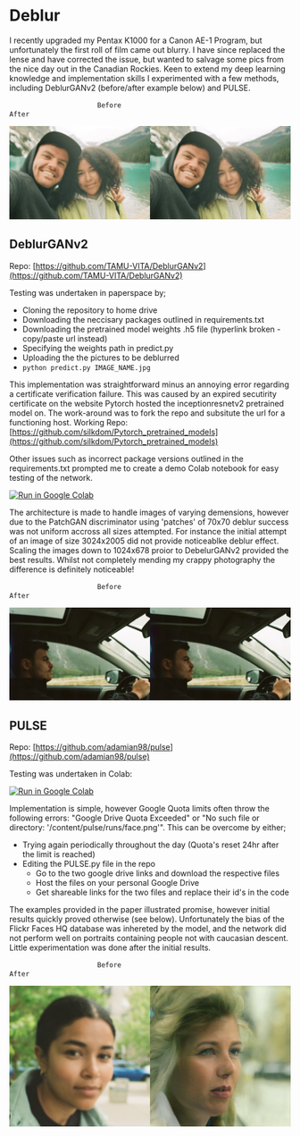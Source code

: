 # Deblur
I recently upgraded my Pentax K1000 for a Canon AE-1 Program, but unfortunately the first roll of film came out blurry. I have since replaced the lense and have corrected the issue, but wanted to salvage some pics from the nice day out in the Canadian Rockies. Keen to extend my deep learning knowledge and implementation skills I experimented with a few methods, including DeblurGANv2 (before/after example below) and PULSE. 

                          Before                                                   After 
<p align="center">
  <img src="https://github.com/silkdom/Deblur/blob/master/img/0017_20.jpg?raw=true" alt="Comparison"/>
</p>

## DeblurGANv2

Repo: [https://github.com/TAMU-VITA/DeblurGANv2](https://github.com/TAMU-VITA/DeblurGANv2)  

Testing was undertaken in paperspace by; 
- Cloning the repository to home drive 
- Downloading the neccisary packages outlined in requirements.txt
- Downloading the pretrained model weights .h5 file (hyperlink broken - copy/paste url instead)
- Specifying the weights path in predict.py  
- Uploading the the pictures to be deblurred
- ```python predict.py IMAGE_NAME.jpg```



This implementation was straightforward minus an annoying error regarding a certificate verification failure. This was caused by an expired secutirity certificate on the website Pytorch hosted the inceptionresnetv2 pretrained model on. The work-around was to fork the repo and subsitute the url for a functioning host. 
Working Repo: [https://github.com/silkdom/Pytorch_pretrained_models](https://github.com/silkdom/Pytorch_pretrained_models)

Other issues such as incorrect package versions outlined in the requirements.txt prompted me to create a demo Colab notebook for easy testing of the network.

[![Run in Google Colab](https://img.shields.io/badge/Colab-Run_in_Google_Colab-blue?logo=Google&logoColor=FDBA18)](https://colab.research.google.com/github/silkdom/Deblur/blob/master/DeblurGANv2_Demo.ipynb#scrollTo=fU0aGtD4Nl4W)

The architecture is made to handle images of varying demensions, however due to the PatchGAN discriminator using 'patches' of 70x70 deblur success was not uniform accross all sizes attempted. For instance the initial attempt of an image of size 3024x2005 did not provide noticeablke deblur effect. Scaling the images down to 1024x678 proior to DebelurGANv2 provided the best results. Whilst not completely mending my crappy photography the difference is definitely noticeable! 

                          Before                                                   After 
<p align="center">
  <img src="https://github.com/silkdom/Deblur/blob/master/img/0012_25.jpg?raw=true" alt="Comparison"/>
</p>

## PULSE

Repo: [https://github.com/adamian98/pulse](https://github.com/adamian98/pulse)  

Testing was undertaken in Colab:

[![Run in Google Colab](https://img.shields.io/badge/Colab-Run_in_Google_Colab-blue?logo=Google&logoColor=FDBA18)](https://colab.research.google.com/github/tg-bomze/Face-Depixelizer/blob/master/Face_Depixelizer_Eng.ipynb#scrollTo=fU0aGtD4Nl4W)

Implementation is simple, however Google Quota limits often throw the following errors: "Google Drive Quota Exceeded" or "No such file or directory: '/content/pulse/runs/face.png'". This can be overcome by either;
- Trying again periodically throughout the day (Quota's reset 24hr after the limit is reached)
- Editing the PULSE.py file in the repo
    - Go to the two google drive links and download the respective files 
    - Host the files on your personal Google Drive
    - Get shareable links for the two files and replace their id's in the code

The examples provided in the paper illustrated promise, however initial results quickly proved otherwise (see below). Unfortunately the bias of the Flickr Faces HQ database was inhereted by the model, and the network did not perform well on portraits containing people not with caucasian descent. Little experimentation was done after the initial results. 

                          Before                                                   After 
<p align="center">
  <img src="https://github.com/silkdom/Deblur/blob/master/img/comb1.jpg?raw=true" alt="Comparison"/>
</p>

